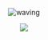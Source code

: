 <div align="center">
  
  ![waving](https://capsule-render.vercel.app/api?type=waving&height=300&text=wheon06&fontAlign=80&fontAlignY=40&color=gradient)

  ![](http://github-profile-summary-cards.vercel.app/api/cards/profile-details?username=wheon06&theme=default)
  
</div>
